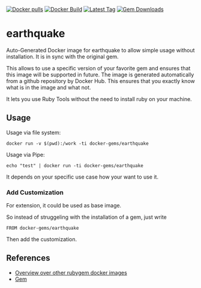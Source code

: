 [![Docker pulls](https://img.shields.io/docker/pulls/rubygem/earthquake.svg)](https://hub.docker.com/r/rubygem/earthquake/)
[![Docker Build](https://img.shields.io/docker/automated/rubygem/earthquake.svg)](https://hub.docker.com/r/rubygem/earthquake/)
[![Latest Tag](https://img.shields.io/github/tag/docker-rubygem/earthquake.svg)](https://hub.docker.com/r/rubygem/earthquake/)
[![Gem Downloads](https://img.shields.io/gem/dt/earthquake.svg)](https://rubygems.org/gems/earthquake/)
# earthquake

Auto-Generated Docker image for earthquake to allow simple usage without installation.
It is in sync with the original gem.

This allows to use a specific version of your favorite gem and ensures that this image will be supported in future.
The image is generated automatically from a github repository by Docker Hub.
This ensures that you exactly know what is in the image and what not.

It lets you use Ruby Tools without the need to install ruby on your machine.

## Usage

Usage via file system:

`docker run -v $(pwd):/work -ti docker-gems/earthquake`

Usage via Pipe:

`echo "test" | docker run -ti docker-gems/earthquake`

It depends on your specific use case how your want to use it.

### Add Customization

For extension, it could be used as base image.

So instead of struggeling with the installation of a gem, just write

`FROM docker-gems/earthquake`

Then add the customization.

## References

 - [Overview over other rubygem docker images](https://github.com/thinkbot/docker-rubygem)
 - [Gem](https://rubygems.org/gems/earthquake/)
